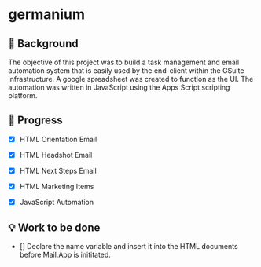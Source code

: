 # germanium


## :thought_balloon: Background 
The objective of this project was to build a task management and email automation system that is easily used by the end-client within the GSuite infrastructure. A google spreadsheet was created to function as the UI. The automation was written in JavaScript using the Apps Script scripting platform.



## :wrench: Progress
- [x] HTML Orientation Email 
- [x] HTML Headshot Email
- [x] HTML Next Steps Email
- [x] HTML Marketing Items
- [x] JavaScript Automation


## :bulb: Work to be done
- [] Declare the name variable and insert it into the HTML documents before Mail.App is inititated. 